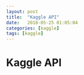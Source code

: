 ```yaml
---
layout: post
title:  "Kaggle API"
date:   2018-05-25 01:05:04
categories: [kaggle]
tags: [kaggle]
---
```


# Kaggle API 
